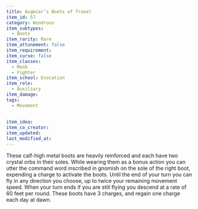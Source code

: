 ```yaml
---
title: Augmier’s Boots of Travel
item_id: 57
category: Wondrous
item_subtypes:
  - Boots
item_rarity: Rare
item_attunement: false
item_requirement:
item_curse: false
item_classes:
  - Monk
  - Fighter
item_school: Evocation
item_role:
  - Auxiliary
item_damage:
tags:
  - Movement
  
  
item_idea:
item_co_creator:
item_updated:
last_modified_at:
---
```


These calf-high metal boots are heavily reinforced and each have two crystal orbs in their soles. While wearing them as a bonus action you can utter the command word inscribed in gnomish on the sole of the right boot, expending a charge to activate the boots. Until the end of your turn you can fly in any direction you choose, up to twice your remaining movement speed. When your turn ends if you are still flying you descend at a rate of 60 feet per round.
These boots have 3 charges, and regain one charge each day at dawn.
